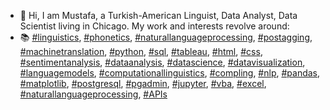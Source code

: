 - 👋 Hi, I am Mustafa, a Turkish-American Linguist, Data Analyst, Data Scientist living in Chicago. My work and interests revolve around:
- 📚 [#linguistics](https://github.com/topics/linguistics), [#phonetics](https://github.com/topics/phonetics), [#naturallanguageprocessing](https://github.com/topics/naturallanguageprocessing), [#postagging](https://github.com/topics/postagging), [#machinetranslation](https://github.com/topics/machinetranslation), [#python](https://github.com/topics/python), [#sql](https://github.com/topics/sql), [#tableau](https://github.com/topics/tableau), [#html](https://github.com/topics/html), [#css](https://github.com/topics/css), [#sentimentanalysis](https://github.com/topics/sentimentanalysis), [#dataanalysis](https://github.com/topics/dataanalysis), [#datascience](https://github.com/topics/datascience), [#datavisualization](https://github.com/topics/datavisualization), [#languagemodels](https://github.com/topics/languagemodels), [#computationallinguistics](https://github.com/topics/computationallinguistics), [#compling](https://github.com/topics/compling), [#nlp](https://github.com/topics/nlp), [#pandas](https://github.com/topics/pandas), [#matplotlib](https://github.com/topics/matplotlib), [#postgresql](https://github.com/topics/postgresql), [#pgadmin](https://github.com/topics/pgadmin), [#jupyter](https://github.com/topics/jupyter), [#vba](https://github.com/topics/vba), [#excel](https://github.com/topics/excel), [#naturallanguageprocessing](https://github.com/topics/naturallanguageprocessing), [#APIs](https://github.com/topics/apis)

<!---
mustafacanayter/mustafacanayter is a ✨ special ✨ repository because its `README.md` (this file) appears on your GitHub profile.
You can click the Preview link to take a look at your changes.
--->
